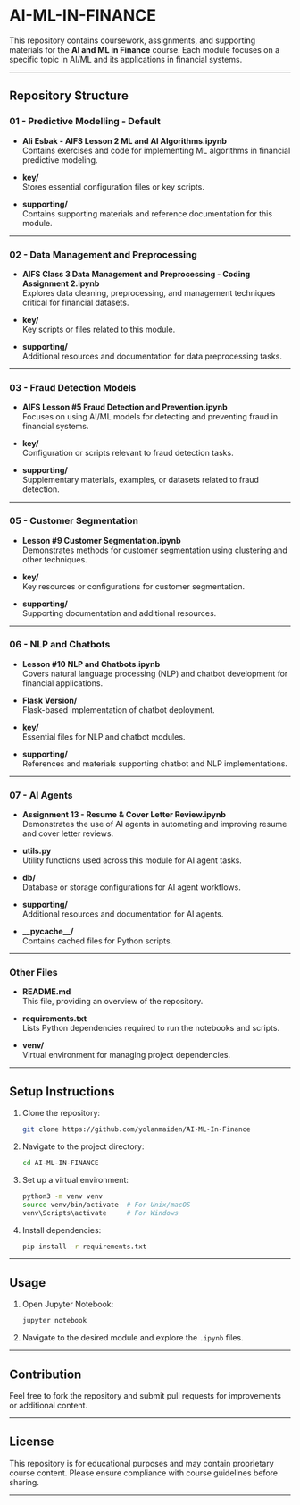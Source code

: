 # AI-ML-IN-FINANCE

This repository contains coursework, assignments, and supporting materials for the **AI and ML in Finance** course. Each module focuses on a specific topic in AI/ML and its applications in financial systems.

---

## Repository Structure

### 01 - Predictive Modelling - Default
- **Ali Esbak - AIFS Lesson 2 ML and AI Algorithms.ipynb**  
  Contains exercises and code for implementing ML algorithms in financial predictive modeling.

- **key/**  
  Stores essential configuration files or key scripts.

- **supporting/**  
  Contains supporting materials and reference documentation for this module.

---

### 02 - Data Management and Preprocessing
- **AIFS Class 3 Data Management and Preprocessing - Coding Assignment 2.ipynb**  
  Explores data cleaning, preprocessing, and management techniques critical for financial datasets.

- **key/**  
  Key scripts or files related to this module.

- **supporting/**  
  Additional resources and documentation for data preprocessing tasks.

---

### 03 - Fraud Detection Models
- **AIFS Lesson #5 Fraud Detection and Prevention.ipynb**  
  Focuses on using AI/ML models for detecting and preventing fraud in financial systems.

- **key/**  
  Configuration or scripts relevant to fraud detection tasks.

- **supporting/**  
  Supplementary materials, examples, or datasets related to fraud detection.

---

### 05 - Customer Segmentation
- **Lesson #9 Customer Segmentation.ipynb**  
  Demonstrates methods for customer segmentation using clustering and other techniques.

- **key/**  
  Key resources or configurations for customer segmentation.

- **supporting/**  
  Supporting documentation and additional resources.

---

### 06 - NLP and Chatbots
- **Lesson #10 NLP and Chatbots.ipynb**  
  Covers natural language processing (NLP) and chatbot development for financial applications.

- **Flask Version/**  
  Flask-based implementation of chatbot deployment.

- **key/**  
  Essential files for NLP and chatbot modules.

- **supporting/**  
  References and materials supporting chatbot and NLP implementations.

---

### 07 - AI Agents
- **Assignment 13 - Resume & Cover Letter Review.ipynb**  
  Demonstrates the use of AI agents in automating and improving resume and cover letter reviews.

- **utils.py**  
  Utility functions used across this module for AI agent tasks.

- **db/**  
  Database or storage configurations for AI agent workflows.

- **supporting/**  
  Additional resources and documentation for AI agents.

- **\_\_pycache\_\_/**  
  Contains cached files for Python scripts.

---

### Other Files
- **README.md**  
  This file, providing an overview of the repository.

- **requirements.txt**  
  Lists Python dependencies required to run the notebooks and scripts.

- **venv/**  
  Virtual environment for managing project dependencies.

---

## Setup Instructions
1. Clone the repository:
   ```bash
   git clone https://github.com/yolanmaiden/AI-ML-In-Finance
   ```
2. Navigate to the project directory:
   ```bash
   cd AI-ML-IN-FINANCE
   ```
3. Set up a virtual environment:
   ```bash
   python3 -m venv venv
   source venv/bin/activate  # For Unix/macOS
   venv\Scripts\activate     # For Windows
   ```
4. Install dependencies:
   ```bash
   pip install -r requirements.txt
   ```

---

## Usage
1. Open Jupyter Notebook:
   ```bash
   jupyter notebook
   ```
2. Navigate to the desired module and explore the `.ipynb` files.

---

## Contribution
Feel free to fork the repository and submit pull requests for improvements or additional content.

---

## License
This repository is for educational purposes and may contain proprietary course content. Please ensure compliance with course guidelines before sharing.

--- 